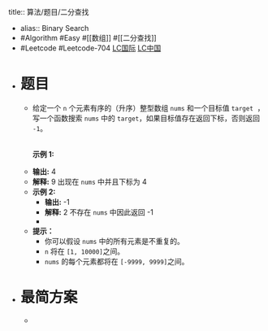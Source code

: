 title:: 算法/题目/二分查找

- alias:: Binary Search
- #Algorithm #Easy #[[数组]] #[[二分查找]]
- #Leetcode #Leetcode-704 [LC国际](https://leetcode.com/problems/binary-search/) [LC中国](https://leetcode-cn.com/problems/binary-search/)
- # 题目
	- 给定一个 `n` 个元素有序的（升序）整型数组 `nums` 和一个目标值 `target`  ，写一个函数搜索 `nums` 中的 `target`，如果目标值存在返回下标，否则返回 `-1`。
	  	<p><br>
	  	<strong>示例 1:</strong></p>
	- **输出:** 4
	- **解释:** 9 出现在 `nums` 中并且下标为 4
	- **示例 2:**
		- **输出:** -1
		- **解释:** 2 不存在 `nums` 中因此返回 -1
		-
	- **提示：**
		- 你可以假设 `nums` 中的所有元素是不重复的。
		- `n` 将在 `[1, 10000]`之间。
		- `nums` 的每个元素都将在 `[-9999, 9999]`之间。
- # 最简方案
	- ```go
	  ```